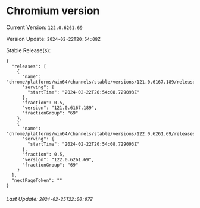 # Chromium version

Current Version: `122.0.6261.69`

Version Update: `2024-02-22T20:54:08Z`

Stable Release(s):
```
{
  "releases": [
    {
      "name": "chrome/platforms/win64/channels/stable/versions/121.0.6167.189/releases/1708635248",
      "serving": {
        "startTime": "2024-02-22T20:54:08.729093Z"
      },
      "fraction": 0.5,
      "version": "121.0.6167.189",
      "fractionGroup": "69"
    },
    {
      "name": "chrome/platforms/win64/channels/stable/versions/122.0.6261.69/releases/1708635248",
      "serving": {
        "startTime": "2024-02-22T20:54:08.729093Z"
      },
      "fraction": 0.5,
      "version": "122.0.6261.69",
      "fractionGroup": "69"
    }
  ],
  "nextPageToken": ""
}
```

###### Last Update: `2024-02-25T22:00:07Z`
        